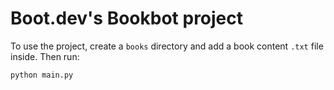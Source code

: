 # Boot.dev's Bookbot project

To use the project, create a `books` directory and add a book content `.txt` file inside. Then run:

```sh
python main.py
```
